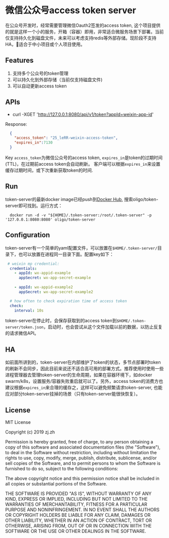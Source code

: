 # 微信公众号access token server

在公众号开发时，经常需要管理微信Oauth2签发的access token, 这个项目提供的就是这样一个小的服务，开箱（容器）即用，非常适合微服务场景下部署。当前仅支持持久化到磁盘文件，未来可以考虑支持redis等外部存储。现阶段不支持HA，适合于中小项目或个人项目使用。

## Features

1. 支持多个公众号的token管理
2. 可以持久化到外部存储（当前仅支持磁盘文件)
3. 可以自动更新access token

## APIs


* curl -XGET 'http://127.0.0.1:8080/api/v1/token?appId=weixin-app-id'

Response:
```json
  {
    "access_token": "25_leRR-weixin-access-token",
    "expires_in":7130
  }
```

Key `access_token`为微信公众号的access token, `expires_in`是token的过期时间(TTL)，在过期前access token会自动刷新。
客户端可以根据`expires_in`来设置缓存过期时间，或下次重新获取token的时间.


## Run

token-server的最新docker image已经push到[Docker Hub](https://hub.docker.com/r/oligo/token-server), 搜索oligo/token-server即可找到。运行方式：

```shell
  docker run -d -v "${HOME}/.token-server:/root/.token-server" -p '127.0.0.1:8080:8080' oligo/token-server
```

## Configuration

token-server有一个简单的yaml配置文件，可以放置在`$HOME/.token-server/`目录下，也可以放置在进程同一目录下面。配置key如下：

```yaml
 # weixin mp credential:
  credentials:
    - appId: wx-appid-example
      appSecret: wx-app-secret-example
    
    - appId: wx-appid-example2
      appSecret: wx-app-secret-example2

  # how often to check expiration time of access token
  check:
    interval: 10s
```

 token-server在停止时，会保存获取到的access token到`$HOME/.token-server/token.json`，启动时，也会尝试从这个文件加载以前的数据，以防止反复的请求微信API。

 ## HA

 如前面所讲到的，token-server在内部维护了token的状态，多节点部署时token的刷新不会同步，因此目前来说还不适合高可用的部署方式。推荐使用时使用一些进程管理器去管理token-server的生命周期，如果在容器环境下，如docker swarm/k8s，设置服务/容器失败重启就可以了。另外，access token的消费方也建议根据`expires_in`来合理的缓存之，这样可以避免频繁请求token-server, 也能应对部分token-server挂掉的场景（只有token-server能很快恢复）。

## License

MIT License

Copyright (c) 2019 zj.zh

Permission is hereby granted, free of charge, to any person obtaining a copy
of this software and associated documentation files (the "Software"), to deal
in the Software without restriction, including without limitation the rights
to use, copy, modify, merge, publish, distribute, sublicense, and/or sell
copies of the Software, and to permit persons to whom the Software is
furnished to do so, subject to the following conditions:

The above copyright notice and this permission notice shall be included in all
copies or substantial portions of the Software.

THE SOFTWARE IS PROVIDED "AS IS", WITHOUT WARRANTY OF ANY KIND, EXPRESS OR
IMPLIED, INCLUDING BUT NOT LIMITED TO THE WARRANTIES OF MERCHANTABILITY,
FITNESS FOR A PARTICULAR PURPOSE AND NONINFRINGEMENT. IN NO EVENT SHALL THE
AUTHORS OR COPYRIGHT HOLDERS BE LIABLE FOR ANY CLAIM, DAMAGES OR OTHER
LIABILITY, WHETHER IN AN ACTION OF CONTRACT, TORT OR OTHERWISE, ARISING FROM,
OUT OF OR IN CONNECTION WITH THE SOFTWARE OR THE USE OR OTHER DEALINGS IN THE
SOFTWARE.

